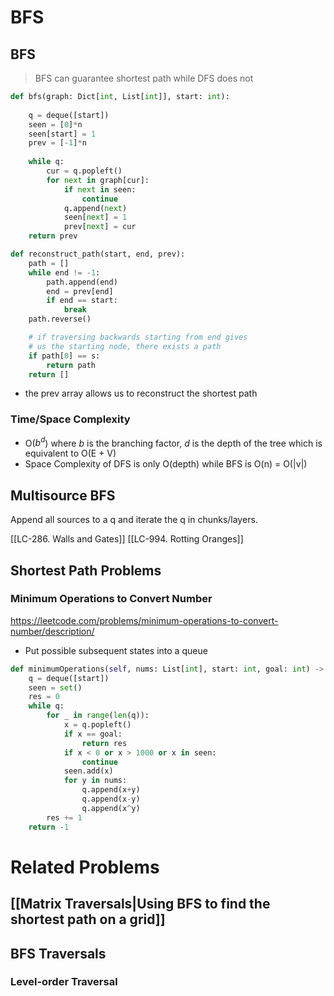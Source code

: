---
---
# BFS

## BFS
> BFS can guarantee shortest path while DFS does not
```python
def bfs(graph: Dict[int, List[int]], start: int):
	
    q = deque([start])
    seen = [0]*n
    seen[start] = 1
	prev = [-1]*n
	
    while q:
        cur = q.popleft()
        for next in graph[cur]:
            if next in seen: 
                continue
            q.append(next)
            seen[next] = 1
            prev[next] = cur
    return prev

def reconstruct_path(start, end, prev):
	path = []
	while end != -1:
		path.append(end)
		end = prev[end]
		if end == start:
			break
	path.reverse()

	# if traversing backwards starting from end gives 
	# us the starting node, there exists a path
	if path[0] == s:
		return path
	return []
```
- the prev array allows us to reconstruct the shortest path
### Time/Space Complexity
- O($b^d$) where $b$ is the branching factor, $d$ is the depth of the tree which is equivalent to O(E + V)
- Space Complexity of DFS is only O(depth) while BFS is O(n) = O(|v|)

## Multisource BFS
Append all sources to a q and iterate the q in chunks/layers.

[[LC-286. Walls and Gates]]
[[LC-994. Rotting Oranges]]



## Shortest Path Problems

### Minimum Operations to Convert Number
https://leetcode.com/problems/minimum-operations-to-convert-number/description/
- Put possible subsequent states into a queue

```python
def minimumOperations(self, nums: List[int], start: int, goal: int) -> int:
	q = deque([start])
    seen = set()
    res = 0
    while q:
        for _ in range(len(q)):
            x = q.popleft()
            if x == goal:
                return res
            if x < 0 or x > 1000 or x in seen:
                continue
            seen.add(x)
            for y in nums:
                q.append(x+y)
                q.append(x-y)
                q.append(x^y)
        res += 1
    return -1
```

# Related Problems

## [[Matrix Traversals|Using BFS to find the shortest path on a grid]]



## BFS Traversals

### Level-order Traversal

